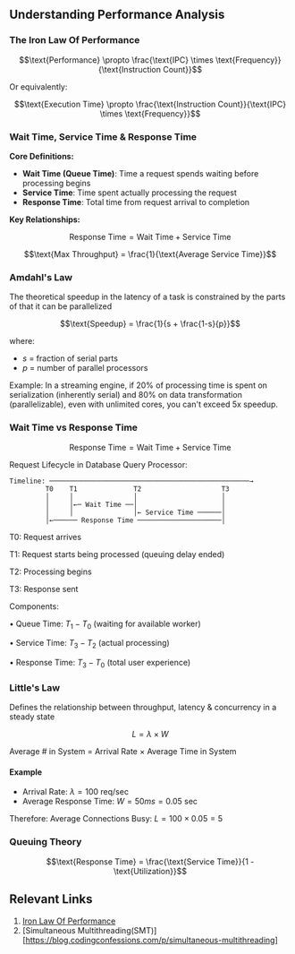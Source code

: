 ## Understanding Performance Analysis

### The Iron Law Of Performance

$$\text{Performance} \propto \frac{\text{IPC} \times \text{Frequency}}{\text{Instruction Count}}$$

Or equivalently:

$$\text{Execution Time} \propto \frac{\text{Instruction Count}}{\text{IPC} \times \text{Frequency}}$$


### Wait Time, Service Time & Response Time

**Core Definitions:**

- **Wait Time (Queue Time)**: Time a request spends waiting before processing begins
- **Service Time**: Time spent actually processing the request
- **Response Time**: Total time from request arrival to completion

**Key Relationships:**

$$\text{Response Time} = \text{Wait Time} + \text{Service Time}$$

$$\text{Max Throughput} = \frac{1}{\text{Average Service Time}}$$

### Amdahl's Law

The theoretical speedup in the latency of a task is constrained by the parts of that it can be parallelized

$$\text{Speedup} = \frac{1}{s + \frac{1-s}{p}}$$

where:
- $s$ = fraction of serial parts
- $p$ = number of parallel processors

Example: In a streaming engine, if 20% of processing time is spent on serialization (inherently serial) and 80% on data transformation (parallelizable), even with unlimited cores, you can't exceed 5x speedup.

### Wait Time vs Response Time

$$\text{Response Time} = \text{Wait Time} + \text{Service Time}$$

Request Lifecycle in Database Query Processor:

```text
Timeline: ──────────────────────────────────────────────────→
         T0    T1              T2                    T3
         │     │               │                     │
         │     │←─ Wait Time ──│                     │
         │     │               │← Service Time ──────│
         │←────── Response Time ─────────────────────│
```

T0: Request arrives

T1: Request starts being processed (queuing delay ended)

T2: Processing begins 

T3: Response sent

Components:

• Queue Time: $T_1 - T_0$ (waiting for available worker)

• Service Time: $T_3 - T_2$ (actual processing)

• Response Time: $T_3 - T_0$ (total user experience)

### Little's Law

Defines the relationship between throughput, latency & concurrency in a steady state

$$L = \lambda \times W$$

Average # in System = Arrival Rate × Average Time in System

#### Example

- Arrival Rate: $\lambda = 100$ req/sec
- Average Response Time: $W = 50ms = 0.05$ sec

Therefore: Average Connections Busy: $L = 100 \times 0.05 = 5$

### Queuing Theory

$$\text{Response Time} = \frac{\text{Service Time}}{1 - \text{Utilization}}$$

## Relevant Links

1. [Iron Law Of Performance](https://blog.codingconfessions.com/p/one-law-to-rule-all-code-optimizations)
2. [Simultaneous Multithreading(SMT)][https://blog.codingconfessions.com/p/simultaneous-multithreading]